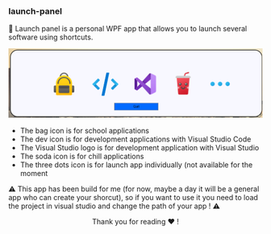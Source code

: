 ### launch-panel
<p align="center">
<p>🚀 Launch panel is a personal WPF app that allows you to launch several software using shortcuts.</p>
<img src="https://raw.githubusercontent.com/arayreth/launch-panel/main/readme/img/main_menu.png">
<ul>
  <li>The bag icon is for school applications</li>
  <li>The dev icon is for development applications with Visual Studio Code</li>
  <li>The Visual Studio logo is for development application with Visual Studio</li>
  <li>The soda icon is for chill applications</li>
  <li>The three dots icon is for launch app individually (not available for the moment</li>
</ul>
</p>
⚠️ This app has been build for me (for now, maybe a day it will be a general app who can create your shorcut), so if you want to use it you need to load the project in visual studio and change the path of your app ! ⚠️
<p> </p>
<div class="thank">
<p align="center">Thank you for reading ❤️ !</p>
</div>
